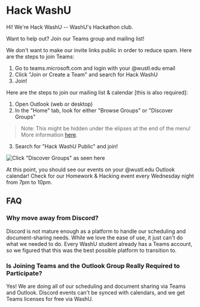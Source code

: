 # Hack WashU

Hi! We're Hack WashU -- WashU's Hackathon club.

Want to help out? Join our Teams group and mailing list!

We don't want to make our invite links public in order to reduce spam. Here are the steps to join Teams:
1. Go to teams.microsoft.com and login with your @wustl.edu email
2. Click "Join or Create a Team" and search for Hack WashU
3. Join!

Here are the steps to join our mailing list & calendar [this is also required]:
1. Open Outlook (web or desktop)
2. In the "Home" tab, look for either "Browse Groups" or "Discover Groups"
> Note: This might be hidden under the elipses at the end of the menu! More information [here](https://support.microsoft.com/en-us/office/join-a-group-in-outlook-2e59e19c-b872-44c8-ae84-0acc4b79c45d#ID0EBBF=PC).
3. Search for "Hack WashU Public" and join!

![Click "Discover Groups" as seen here](https://user-images.githubusercontent.com/69002400/207056139-6b25dbd4-a0fa-46b9-8ffa-41fa40d5522a.jpg)


At this point, you should see our events on your @wustl.edu Outlook calendar! Check for our Homework & Hacking event every Wednesday night from 7pm to 10pm.

## FAQ
### Why move away from Discord?
Discord is not mature enough as a platform to handle our scheduling and document-sharing needs. While we love the ease of use, it just can't do what we needed to do. Every WashU student already has a Teams account, so we figured that this was the best possible platform to transition to.

### Is Joining Teams and the Outlook Group Really Required to Participate?
Yes! We are doing all of our scheduling and document sharing via Teams and Outlook. Discord events can't be synced with calendars, and we get Teams licenses for free via WashU.
